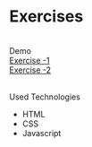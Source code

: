 # Exercises

<br>Demo</br>
[Exercise -1](https://denizkiskanc.github.io/Exercises/exercises-1) 
<br>
[Exercise -2](https://denizkiskanc.github.io/Exercises/exercises-2) 

<br>Used Technologies</br>
<ul>
  <li>HTML</li>
  <li>CSS</li>
  <li>Javascript</li>
</ul>
